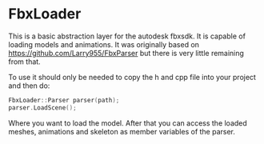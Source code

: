 # FbxLoader

This is a basic abstraction layer for the autodesk fbxsdk. It is capable of loading models and animations.
It was originally based on https://github.com/Larry955/FbxParser but there is very little remaining from that.


To use it should only be needed to copy the h and cpp file into your project and then do:
```c++
FbxLoader::Parser parser(path);
parser.LoadScene();
```
Where you want to load the model. After that you can access the loaded meshes, animations and skeleton as member variables of the parser.
